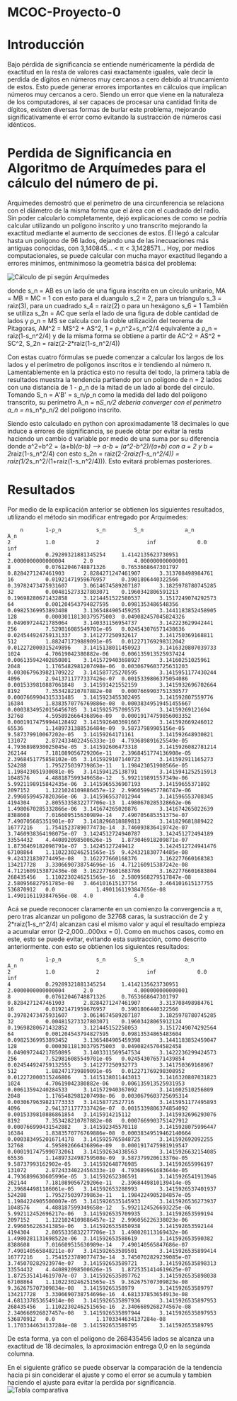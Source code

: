 # MCOC-Proyecto-0



Introducción
==============

  Bajo pérdida de significancia se entiende numéricamente la pérdida de exactitud en la resta de valores casi exactamente iguales, vale decir la perdida de dígitos en números muy cercanos a cero debido al truncamiento de estos. Esto puede generar errores importantes en cálculos que implican números muy cercanos a cero.
  Siendo un error que viene en la naturaleza de los computadores, al ser capaces de procesar una cantidad finita de dígitos, existen diversas formas de burlar este problema, mejorando significativamente el error como evitando la sustracción de números casi idénticos.

Perdida de Significancia en Algoritmo de Arquímedes para el cálculo del número de pi.
==============

  Arquímedes demostró que el perímetro de una circunferencia se relaciona con el diámetro de la misma forma que el área con el cuadrado del radio. Sin poder calcularlo completamente, dejó explicaciones de como se podría calcular utilizando un polígono inscrito y uno transcrito mejorando la exactitud mediante el aumento de secciones de estos. Él llegó a calcular hasta un polígono de 96 lados, dejando una de las inecuaciones más antiguas conocidas, con 3,140845... < π < 3,1428571...
  Hoy, por medios computacionales, se puede calcular con mucha mayor exactitud llegando a errores minimos, entmínimoso la geometría básica del problema:
  
![Cálculo de pi según Arquímedes](https://github.com/jrsharmanUandes/MCOC-Proyecto-0/blob/master/Calculo%20de%20Pi.png)

donde s_n = AB es un lado de una figura inscrita en un círculo unitario, MA = MB = MC = 1
con esto para el duangulo s_2 = 2, para un triangulo s_3 = raiz(3), para un cuadrado s_4 = raiz(2) o para un hexágono s_6 = 1
También se utiliza s_2n = AC que sería el lado de una figura de doble cantidad de lados y ρ_n = MS se calcula con la doble utilización del teorema de Pitagoras, AM^2 = MS^2 + AS^2, 1 = ρ_n^2+s_n^2/4 equivalente a ρ_n = raiz(1-s_n^2/4) y de la misma forma se obtiene a partir de AC^2 = AS^2 + SC^2, S_2n = raiz(2-2*raiz(1-s_n^2/4))

  Con estas cuatro fórmulas se puede comenzar a calcular los largos de los lados y el perímetro de polígonos inscritos e ir tendiendo al número π. Lamentablemente en la práctica esto no resulta del todo, la primera tabla de resultados muestra la tendencia partiendo por un polígono de n = 2 lados con una distancia de 1 - ρ_n de la mitad de un lado al borde del circulo. Tomando S_n = A'B' = s_n/ρ_n como la medida del lado del polígono transcrito, su perímetro A_n = n*S_n/2 debería converger con el perímetro a_n = n*s_n*ρ_n/2 del polígono inscrito. 
  
  Siendo esto calculado en python con aproximadamente 18 decimales lo que induce a errores de significancia, se puede obtar por evitar la resta haciendo un cambio d variable por medio de una suma por su diferencia donde a^2+b^2 = (a+b)*(a-b) --> a-b = (a^2-b^2)/(a+b) con a = 2 y b = 2*raiz(1-s_n^2/4) con esto s_2n = raiz(2-2*raiz(1-s_n^2/4)) = raiz(1/2*s_n^2/(1+raiz(1-s_n^2/4))). Esto evitará problemas posteriores.


Resultados
==============

Por medio de la explicación anterior se obtienen los siguientes resultados, utilizando el método sin modificar entregado por Arquímedes:

		n		1-ρ_n			s_n			S_n 			a_n			A_n 
	2     		1.0     		2       		inf     		0.0     		inf
	4     		0.29289321881345254     1.4142135623730951      2.0000000000000004      2.0     		4.000000000000001
	8     		0.07612046748871326     0.7653668647301797      0.8284271247461903      2.8284271247461907      3.313708498984761
	16    		0.01921471959676957     0.3901806440322566      0.39782473475931607     3.0614674589207187      3.1825978780745285
	32    		0.004815273327803071    0.1960342806591213      0.19698280671432858     3.1214451522580537      3.1517249074292573
	64    		0.001204543794827595    0.0981353486548356      0.09825369953893408     3.1365484905459255      3.1441183852458905
	128   		0.00030118130379575003  0.049082457045824326    0.04909724421785064     3.140331156954737       3.142223629942441
	256   		7.529816085549701e-05   0.024543076571438636    0.024544924759131337    3.141277250932617       3.141750369168811
	512   		1.882471739889091e-05   0.012271769298312042    0.012272000315249896    3.1415138011450923      3.1416320807039733
	1024  		4.70619042380882e-06    0.006135913525937424    0.006135942402850801    3.1415729403698927      3.14160251025961
	2048  		1.1765482981207498e-06  0.0030679603725631203   0.0030679639821709222   3.141587725270595       3.1415951177430244
	4096  		2.9413711777337426e-07  0.0015339806375054086   0.0015339810887061848   3.141591421552159       3.1415932696702664
	8192  		7.353428210787882e-08   0.0007669903751330577   0.0007669904315331485   3.1415923455302495      3.141592807559776
	16384 		1.8383570776769886e-08  0.00038349519451455667  0.00038349520156456785  3.1415925757095575      3.14159269121694
	32768 		4.595892666436896e-09   0.00019174759856003352  0.00019174759944128492  3.1415926403691667      3.141592669246012
	65536 		1.1489731388536484e-09  9.58737989905156e-05    9.587379910067202e-05   3.14159264171161        3.141592648930821
	131072		2.8724334022456333e-10  4.793689891625549e-05   4.7936898930025045e-05  3.141592606473318       3.1415926082781214
	262144		7.181089056729206e-11   2.3968451774136908e-05  2.3968451775858102e-05  3.1415929107140723      3.141592911165273
	524288		1.795275039739863e-11   1.198423051908566e-05   1.198423051930081e-05   3.141594125138791       3.1415941252515913
	1048576  	4.488187599349658e-12   5.992119891557349e-06   5.9921198915842435e-06  3.1415965536907193      3.14159655371892
	2097152  	1.1221024109886457e-12  2.9960599457786747e-06  2.9960599457820366e-06  3.1415965537012944      3.141596553708345
	4194304  	2.8055335832277706e-13  1.4980670285328662e-06  1.4980670285332866e-06  3.141674265020876       3.141674265022639
	8388608  	7.016609515630989e-14   7.490705685351375e-07   7.490705685351901e-07   3.1418296818889813      3.141829681889422
	16777216 	1.7541523789077473e-14  3.746093836419742e-07   3.7460938364198075e-07  3.1424512724940787      3.142451272494189
	33554432 	4.440892098500626e-15   1.873046918209871e-07   1.8730469182098791e-07  3.14245127249412        3.1424512724941476
	67108864 	1.1102230246251565e-15  9.424321830774485e-08   9.424321830774495e-08   3.162277660168376       3.162277660168383
	134217728	3.3306690738754696e-16  4.712160915387242e-08   4.7121609153872436e-08  3.1622776601683786      3.1622776601683804
	268435456	1.1102230246251565e-16  2.5809568279517847e-08  2.580956827951785e-08   3.464101615137754       3.464101615137755
	536870912	0.0     		1.4901161193847656e-08  1.4901161193847656e-08  4.0     		4.0


Acá se puede reconocer claramente en un comienzo la convergencia a π, pero tras alcanzar un poligono de 32768 caras, la sustracción de 2 y 2*raiz(1-s_n^2/4) alcanzan casi el mismo valor y aquí el resultado empieza a acumular error (2-2,000...000xx = 0). Como en muchos casos, como en este, esto se puede evitar, evitando esta sustracción, como descrito anteriormente. con esto se obtienen los siguientes resultados:

		n		1-ρ_n			s_n			S_n 			a_n			A_n 
	2       	1.0     		2       		inf     		0.0     		inf
	4       	0.29289321881345254     1.4142135623730951      2.0000000000000004      2.0     		4.000000000000001
	8       	0.07612046748871326     0.7653668647301797      0.8284271247461903      2.8284271247461907      3.313708498984761
	16      	0.01921471959676957     0.3901806440322566      0.39782473475931607     3.0614674589207187      3.1825978780745285
	32      	0.004815273327803071    0.19603428065912124     0.19698280671432852     3.121445152258053       3.1517249074292564
	64      	0.001204543794827595    0.09813534865483604     0.09825369953893452     3.1365484905459398      3.1441183852459047
	128     	0.00030118130379575003  0.04908245704582458     0.049097244217850895    3.1403311569547534      3.1422236299424573
	256     	7.529816085549701e-05   0.024543076571439854    0.024544924759132555    3.141277250932773       3.141750369168967
	512     	1.882471739889091e-05   0.012271769298308952    0.012272000315246806    3.1415138011443013      3.1416320807031823
	1024    	4.70619042380882e-06    0.006135913525931953    0.00613594240284533     3.141572940367092       3.141602510256809
	2048    	1.1765482981207498e-06  0.0030679603725695314   0.0030679639821773333   3.14158772527716        3.1415951177495893
	4096    	2.9413711777337426e-07  0.0015339806374854092   0.0015339810886861854   3.1415914215112         3.1415932696293076
	8192    	7.353428210787882e-08   0.0007669903751427912   0.000766990431542882    3.141592345570118       3.1415928075996447
	16384   	1.8383570776769886e-08  0.00038349519462140664  0.0003834952016714178   3.1415925765848725      3.141592692092255
	32768   	4.595892666436896e-09   0.0001917475981919547   0.0001917475990732061   3.141592634338563       3.1415926632154085
	65536   	1.1489732498759508e-09  9.587379920613376e-05   9.58737993162902e-05    3.141592648776985       3.141592655996197
	131072  	2.8724334022456333e-10  4.793689961683644e-05   4.7936899630605996e-05  3.141592652386591       3.1415926541913946
	262144  	7.181089056729206e-11   2.3968449810139414e-05  2.396844981186061e-05   3.141592653288993       3.1415926537401937
	524288  	1.795275039739863e-11   1.1984224905284857e-05  1.1984224905500007e-05  3.1415926535145933      3.1415926536273937
	1048576  	4.488187599349658e-12   5.9921124526693225e-06  5.992112452696217e-06   3.1415926535709935      3.141592653599194
	2097152  	1.1221024109886457e-12  2.996056226338023e-06   2.996056226341385e-06   3.1415926535850938      3.141592653592144
	4194304  	2.8055335832277706e-13  1.498028113169432e-06   1.4980281131698522e-06  3.141592653588619       3.141592653590382
	8388608  	7.016609515630989e-14   7.490140565847686e-07   7.490140565848211e-07   3.141592653589501       3.1415926535899414
	16777216 	1.7541523789077473e-14  3.7450702829239085e-07  3.745070282923974e-07   3.141592653589721       3.1415926535898313
	33554432 	4.440892098500626e-15   1.8725351414619625e-07  1.8725351414619707e-07  3.1415926535897762      3.1415926535898038
	67108864 	1.1102230246251565e-15  9.362675707309823e-08   9.362675707309834e-08   3.14159265358979        3.141592653589797
	134217728	3.3306690738754696e-16  4.681337853654913e-08   4.681337853654914e-08   3.1415926535897936      3.1415926535897953
	268435456	1.1102230246251565e-16  2.3406689268274567e-08  2.340668926827457e-08   3.1415926535897944      3.1415926535897953
	536870912	0.0     		1.1703344634137284e-08  1.1703344634137284e-08  3.141592653589795       3.141592653589795   
        
De esta forma, ya con el polígono de 268435456 lados se alcanza una exactitud de 18 decimales, la aproximación entrega 0,0 en la segúnda columna.

En el siguiente gráfico se puede observar la comparación de la tendencia hacia pi sin conciderar el ajuste y como el error se acumula y tambien haciendo el ajuste para evitar la perdida por significancia.
![Tabla comparativa](https://github.com/jrsharmanUandes/MCOC-Proyecto-0/blob/master/loss-of-significance.png)
